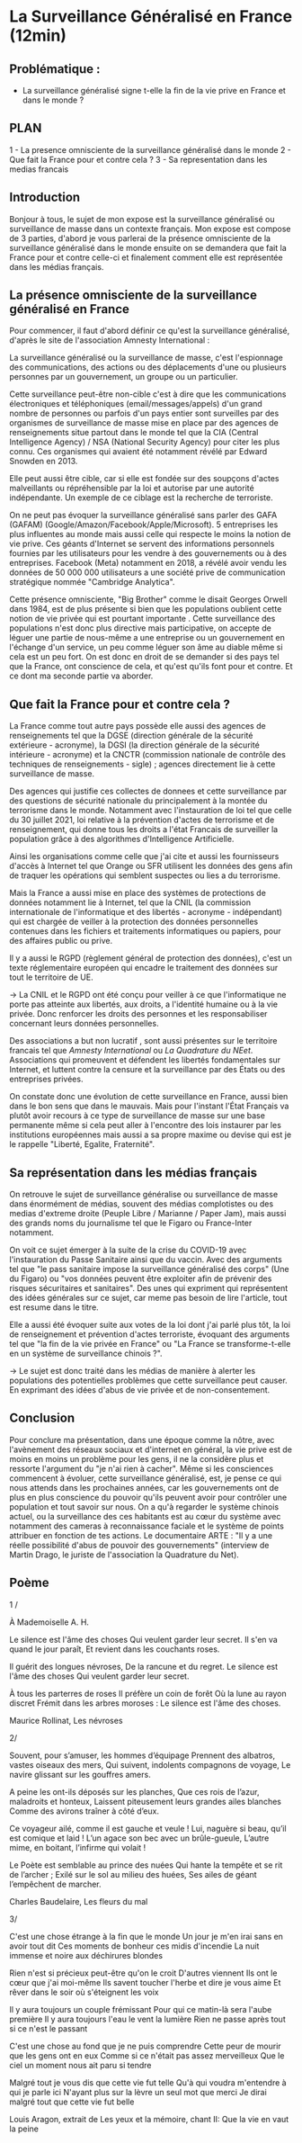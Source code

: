 # La Surveillance Généralisé en France (12min)
## Problématique : 
- La surveillance généralisé signe t-elle la fin de la vie prive en France et dans le monde ? 
## PLAN

1 - La presence omnisciente de la surveillance généralisé dans le monde
2 - Que fait la France pour et contre cela ? 
3 - Sa representation dans les medias francais

## Introduction 

Bonjour à tous, le sujet de mon expose est la surveillance généralisé ou surveillance de masse dans un contexte français. Mon expose est compose de 3 parties, d'abord je vous parlerai de la présence omnisciente de la surveillance généralisé dans le monde ensuite on se demandera que fait la France pour et contre celle-ci et finalement comment elle est représentée dans les médias français. 

## La présence omnisciente de la surveillance généralisé en France

Pour commencer, il faut d'abord définir ce qu'est la surveillance généralisé, d'après le site de l'association Amnesty International :

La surveillance généralisé ou la surveillance de masse, c'est l'espionnage des communications, des actions ou des déplacements d'une ou plusieurs personnes par un gouvernement, un groupe ou un particulier. 

Cette surveillance peut-être non-cible c'est à dire que les communications électroniques et téléphoniques (email/messages/appels) d'un grand nombre de personnes ou parfois d'un pays entier sont surveilles par des organismes de surveillance de masse mise en place par des agences de renseignements situe partout dans le monde tel que la CIA (Central Intelligence Agency) / NSA (National Security Agency) pour citer les plus connu. Ces organismes qui avaient été notamment révélé par Edward Snowden en 2013. 

Elle peut aussi être cible, car si elle est fondée sur des soupçons d'actes malveillants ou répréhensible par la loi et autorise par une autorité indépendante. Un exemple de ce ciblage est la recherche de terroriste. 

On ne peut pas évoquer la surveillance généralisé sans parler des GAFA (GAFAM) (Google/Amazon/Facebook/Apple/Microsoft). 5 entreprises les plus influentes au monde mais aussi celle qui respecte le moins la notion de vie prive. Ces géants d'Internet se servent des informations personnels fournies par les utilisateurs pour les vendre à des gouvernements ou à des entreprises. Facebook (Meta) notamment en 2018, a révélé avoir vendu les données de 50 000 000 utilisateurs a une société prive de communication stratégique nommée "Cambridge Analytica".

Cette présence omnisciente, "Big Brother" comme le disait Georges Orwell dans 1984, est de plus présente si bien que les populations oublient cette notion de vie privée qui est pourtant importante . Cette surveillance des populations n'est donc plus directive mais participative, on accepte de léguer une partie de nous-même a une entreprise ou un gouvernement en l'échange d'un service, un peu comme léguer son âme au diable même si cela est un peu fort. On est donc en droit de se demander si des pays tel que la France, ont conscience de cela, et qu'est qu'ils font pour et contre. Et ce dont ma seconde partie va aborder.

## Que fait la France pour et contre cela ?

La France comme tout autre pays possède elle aussi des agences de renseignements tel que la DGSE (direction générale de la sécurité extérieure - acronyme), la DGSI (la direction générale de la sécurité intérieure - acronyme) et la CNCTR (commission nationale de contrôle des techniques de renseignements - sigle) ; agences directement lie à cette surveillance de masse.

Des agences qui justifie ces collectes de donnees et cette surveillance par des questions de sécurité nationale du principalement à la montée du terrorisme dans le monde. Notamment avec l'instauration de loi tel que celle du 30 juillet 2021, loi relative à la prévention d'actes de terrorisme et de renseignement, qui donne tous les droits a l'état Francais de surveiller la population grâce à des algorithmes d'Intelligence Artificielle.

Ainsi les organisations comme celle que j'ai cite et aussi les fournisseurs d'accès à Internet tel que Orange ou SFR utilisent les données des gens afin de traquer les opérations qui semblent suspectes ou lies a du terrorisme. 

Mais la France a aussi mise en place des systèmes de protections de données notamment lie à Internet, tel que la CNIL (la commission internationale de l'informatique et des libertés - acronyme - indépendant) qui est chargée de veiller à la protection des données personnelles contenues dans les fichiers et traitements informatiques ou papiers, pour des affaires public ou prive.  

Il y a aussi le RGPD (règlement général de protection des données), c'est un texte réglementaire européen qui encadre le traitement des données sur tout le territoire de UE.

-> La CNIL et le RGPD ont été conçu pour veiller à ce que l'informatique ne porte pas atteinte aux libertés, aux droits, a l'identité humaine ou à la vie privée. Donc renforcer les droits des personnes et les responsabiliser concernant leurs données personnelles.  

Des associations a but non lucratif , sont aussi présentes sur le territoire francais tel que *Amnesty International* ou *La Quadrature du NEet*. Associations qui promeuvent et défendent les libertés fondamentales sur Internet, et luttent contre la censure et la surveillance par des États ou des entreprises privées. 

On constate donc une évolution de cette surveillance en France, aussi bien dans le bon sens que dans le mauvais. Mais pour l'instant l'État Français va plutôt avoir recours à ce type de surveillance de masse sur une base permanente même si cela peut aller à l'encontre des lois instaurer par les institutions européennes mais aussi a sa propre maxime ou devise qui est je le rappelle "Liberté, Egalite, Fraternité". 

## Sa représentation dans les médias français

On retrouve le sujet de surveillance généralise ou surveillance de masse dans énormément de médias, souvent des médias complotistes ou des medias
d'extreme droite (Peuple Libre / Marianne / Paper Jam), mais aussi des grands noms du journalisme tel que le Figaro ou France-Inter notamment. 

On voit ce sujet émerger à la suite de la crise du COVID-19 avec l'instauration du Passe Sanitaire ainsi que du vaccin. Avec des arguments tel que "le pass sanitaire impose la surveillance généralisé des corps" (Une du Figaro) ou "vos données peuvent être exploiter afin de prévenir des risques sécuritaires et sanitaires". Des unes qui expriment qui représentent des idées générales sur ce sujet, car meme pas besoin de lire l'article, tout est resume dans le titre. 

Elle a aussi été évoquer suite aux votes de la loi dont j'ai parlé plus tôt, la loi de renseignement et prévention d'actes terroriste, évoquant des arguments tel que "la fin de la vie privée en France" ou "La France se transforme-t-elle en un système de surveillance chinois ?". 

-> Le sujet est donc traité dans les médias de manière à alerter les populations des potentielles problèmes que cette surveillance peut causer. 
En exprimant des idées d'abus de vie privée et de non-consentement. 

## Conclusion

Pour conclure ma présentation, dans une époque comme la nôtre, avec l'avènement des réseaux sociaux et d'internet en général, la vie prive est de moins en moins un problème pour les gens, il ne la considère plus et ressorte l'argument du "je n'ai rien à cacher". Même si les consciences commencent à évoluer, cette surveillance généralisé, est, je pense ce qui nous attends dans les prochaines années, car les gouvernements ont de plus en plus conscience du pouvoir qu'ils peuvent avoir pour contrôler une population et tout savoir sur nous. On a qu'à regarder le système chinois actuel, ou la surveillance des ces habitants est au cœur du système avec notamment des cameras à reconnaissance faciale et le système de points attribuer en fonction de tes actions. 
Le documentaire ARTE : "Il y a une réelle possibilité d'abus de pouvoir des gouvernements" (interview de Martin Drago, le juriste de l'association la Quadrature du Net).


## Poème 


1 /

À Mademoiselle A. H.

Le silence est l'âme des choses
Qui veulent garder leur secret.
Il s'en va quand le jour paraît,
Et revient dans les couchants roses.

Il guérit des longues névroses,
De la rancune et du regret.
Le silence est l'âme des choses
Qui veulent garder leur secret.

À tous les parterres de roses
Il préfère un coin de forêt
Où la lune au rayon discret
Frémit dans les arbres moroses :
Le silence est l'âme des choses.

Maurice Rollinat, Les névroses


2/ 

Souvent, pour s’amuser, les hommes d’équipage
Prennent des albatros, vastes oiseaux des mers,
Qui suivent, indolents compagnons de voyage,
Le navire glissant sur les gouffres amers.

A peine les ont-ils déposés sur les planches,
Que ces rois de l’azur, maladroits et honteux,
Laissent piteusement leurs grandes ailes blanches
Comme des avirons traîner à côté d’eux.

Ce voyageur ailé, comme il est gauche et veule !
Lui, naguère si beau, qu’il est comique et laid !
L’un agace son bec avec un brûle-gueule,
L’autre mime, en boitant, l’infirme qui volait !

Le Poète est semblable au prince des nuées
Qui hante la tempête et se rit de l’archer ;
Exilé sur le sol au milieu des huées,
Ses ailes de géant l’empêchent de marcher.

Charles Baudelaire, Les fleurs du mal

3/ 

C'est une chose étrange à la fin que le monde
Un jour je m'en irai sans en avoir tout dit
Ces moments de bonheur ces midis d'incendie
La nuit immense et noire aux déchirures blondes

Rien n'est si précieux peut-être qu'on le croit
D'autres viennent Ils ont le cœur que j'ai moi-même
Ils savent toucher l'herbe et dire je vous aime
Et rêver dans le soir où s'éteignent les voix

Il y aura toujours un couple frémissant
Pour qui ce matin-là sera l'aube première
Il y aura toujours l'eau le vent la lumière
Rien ne passe après tout si ce n'est le passant

C'est une chose au fond que je ne puis comprendre
Cette peur de mourir que les gens ont en eux
Comme si ce n'était pas assez merveilleux
Que le ciel un moment nous ait paru si tendre

Malgré tout je vous dis que cette vie fut telle
Qu'à qui voudra m'entendre à qui je parle ici
N'ayant plus sur la lèvre un seul mot que merci
Je dirai malgré tout que cette vie fut belle

Louis Aragon, extrait de Les yeux et la mémoire, chant II: Que la vie en vaut la peine



